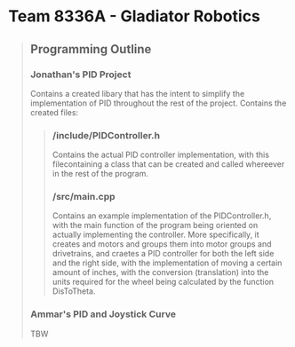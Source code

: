 # Team 8336A - Gladiator Robotics


> ## Programming Outline
> ### Jonathan's PID Project
> Contains a created libary that has the intent to simplify the implementation of PID throughout the rest of the project. Contains the created files:
>> ### /include/PIDController.h
>> Contains the actual PID controller implementation, with this filecontaining a class that can be created and called whereever in the rest of the program.
>> ### /src/main.cpp
>> Contains an example implementation of the PIDController.h, with the main function of the program being oriented on actually implementing the controller. More specifically, it creates and motors and groups them into motor groups and drivetrains, and craetes a PID controller for both the left side and the right side, with the implementation of moving a certain amount of inches, with the conversion (translation) into the units required for the wheel being calculated by the function DisToTheta.
> ### Ammar's PID and Joystick Curve
> TBW
